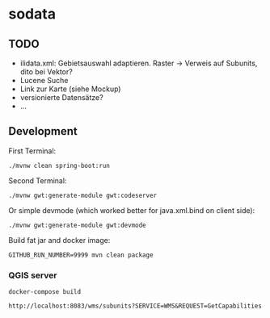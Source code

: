 # sodata

## TODO
- ilidata.xml: Gebietsauswahl adaptieren. Raster -> Verweis auf Subunits, dito bei Vektor?
- Lucene Suche
- Link zur Karte (siehe Mockup)
- versionierte Datensätze?
- ...

## Development

First Terminal:
```
./mvnw clean spring-boot:run
```

Second Terminal:
```
./mvnw gwt:generate-module gwt:codeserver
```

Or simple devmode (which worked better for java.xml.bind on client side):
```
./mvnw gwt:generate-module gwt:devmode 
```

Build fat jar and docker image:
```
GITHUB_RUN_NUMBER=9999 mvn clean package
```


### QGIS server
```
docker-compose build
```

```
http://localhost:8083/wms/subunits?SERVICE=WMS&REQUEST=GetCapabilities
```